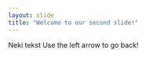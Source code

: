 ```yaml
---
layout: slide
title: "Welcome to our second slide!"
---
```

Neki tekst
Use the left arrow to go back!
